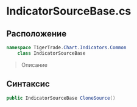 
# IndicatorSourceBase.cs
## Расположение
```csharp
namespace TigerTrade.Chart.Indicators.Common  
    class IndicatorSourceBase
```

> Описание

## Синтаксис
```csharp
public IndicatorSourceBase CloneSource()
```
